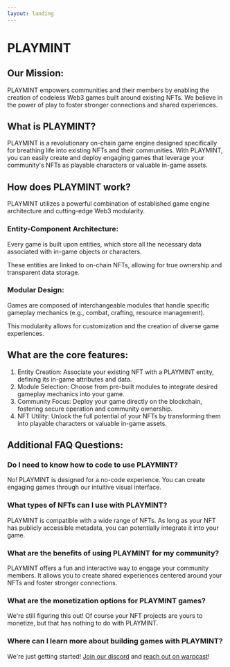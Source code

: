 ```yaml
---
layout: landing
---
```


# PLAYMINT

## Our Mission:

PLAYMINT empowers communities and their members by enabling the creation of codeless Web3 games built around existing NFTs. We believe in the power of play to foster stronger connections and shared experiences.

## What is PLAYMINT?

PLAYMINT is a revolutionary on-chain game engine designed specifically for breathing life into existing NFTs and their communities. With PLAYMINT, you can easily create and deploy engaging games that leverage your community's NFTs as playable characters or valuable in-game assets.

## How does PLAYMINT work?

PLAYMINT utilizes a powerful combination of established game engine architecture and cutting-edge Web3 modularity.

### Entity-Component Architecture:

Every game is built upon entities, which store all the necessary data associated with in-game objects or characters.

These entities are linked to on-chain NFTs, allowing for true ownership and transparent data storage.

### Modular Design:

Games are composed of interchangeable modules that handle specific gameplay mechanics (e.g., combat, crafting, resource management).

This modularity allows for customization and the creation of diverse game experiences.

## What are the core features:

1. Entity Creation: Associate your existing NFT with a PLAYMINT entity, defining its in-game attributes and data.
2. Module Selection: Choose from pre-built modules to integrate desired gameplay mechanics into your game.
3. Community Focus: Deploy your game directly on the blockchain, fostering secure operation and community ownership.
4. NFT Utility: Unlock the full potential of your NFTs by transforming them into playable characters or valuable in-game assets.

## Additional FAQ Questions:

### Do I need to know how to code to use PLAYMINT?

No! PLAYMINT is designed for a no-code experience. You can create engaging games through our intuitive visual interface.

### What types of NFTs can I use with PLAYMINT?

PLAYMINT is compatible with a wide range of NFTs. As long as your NFT has publicly accessible metadata, you can potentially integrate it into your game.

### What are the benefits of using PLAYMINT for my community?

PLAYMINT offers a fun and interactive way to engage your community members. It allows you to create shared experiences centered around your NFTs and foster stronger connections.

### What are the monetization options for PLAYMINT games?

We're still figuring this out! Of course your NFT projects are yours to monetize, but that has nothing to do with PLAYMINT.

### Where can I learn more about building games with PLAYMINT?

We're just getting started! [Join our discord](https://discord.gg/2rdEHsPZHN) and [reach out on warpcast](https://warpcast.com/playmint)!
